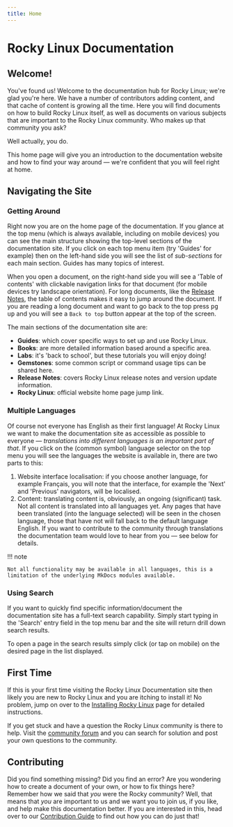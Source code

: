 ```yaml
---
title: Home
---
```


# Rocky Linux Documentation

## Welcome!

You've found us! Welcome to the documentation hub for Rocky Linux; we're glad you're here. We have a number of contributors adding content, and that cache of content is growing all the time. Here you will find documents on how to build Rocky Linux itself, as well as documents on various subjects that are important to the Rocky Linux community. Who makes up that community you ask?

Well actually, you do.

This home page will give you an introduction to the documentation website and how to find your way around — we're confident that you will feel right at home.

## Navigating the Site

### Getting Around

Right now you are on the home page of the documentation. If you glance at the top menu (which is always available, including on mobile devices) you can see the main structure showing the top-level sections of the documentation site. If you click on each top menu item (try 'Guides' for example) then on the left-hand side you will see the list of *sub-sections* for each main section. Guides has many topics of interest.

When you open a document, on the right-hand side you will see a 'Table of contents' with clickable navigation links for that document (for mobile devices try landscape orientation). For long documents, like the [Release Notes](release_notes/8_5.md), the table of contents makes it easy to jump around the document. If you are reading a long document and want to go back to the top press <kbd>pg up</kbd> and you will see a `Back to top` button appear at the top of the screen.

The main sections of the documentation site are:

* **Guides**: which cover specific ways to set up and use Rocky Linux.
* **Books**: are more detailed information based around a specific area.
* **Labs**: it's 'back to school', but these tutorials you will enjoy doing!
* **Gemstones**: some common script or command usage tips can be shared here.
* **Release Notes**: covers Rocky Linux release notes and version update information.
* **Rocky Linux**: official website home page jump link.

### Multiple Languages

Of course not everyone has English as their first language! At Rocky Linux we want to make the documentation site as accessible as possible to everyone —  *translations into different languages is an important part of that*. If you click on the (common symbol) language selector on the top menu you will see the languages the website is available in, there are two parts to this:

1. Website interface localisation: if you choose another language, for example Français, you will note that the interface, for example the 'Next' and 'Previous' navigators, will be localised.
1. Content: translating content is, obviously, an ongoing (significant) task. Not all content is translated into all languages yet. Any pages that have been translated (into the language selected) will be seen in the chosen language, those that have not will fall back to the default language English. If you want to contribute to the community through translations the documentation team would love to hear from you — see below for details.

!!! note

    Not all functionality may be available in all languages, this is a limitation of the underlying MkDocs modules available.

### Using Search

If you want to quickly find specific information/document the documentation site has a full-text search capability. Simply start typing in the 'Search' entry field in the top menu bar and the site will return drill down search results.

To open a page in the search results simply click (or tap on mobile) on the desired page in the list displayed.

## First Time

If this is your first time visiting the Rocky Linux Documentation site then likely you are new to Rocky Linux and you are itching to install it! No problem, jump on over to the [Installing Rocky Linux](guides/installation.md) page for detailed instructions.

If you get stuck and have a question the Rocky Linux community is there to help. Visit the [community forum](https://forums.rockylinux.org) and you can search for solution and post your own questions to the community.

## Contributing

Did you find something missing? Did you find an error? Are you wondering how to create a document of your own, or how to fix things here? Remember how we said that *you* were the Rocky community? Well, that means that *you* are important to us and we want you to join us, if you like, and help make this documentation better. If you are interested in this, head over to our [Contribution Guide](https://github.com/rocky-linux/documentation/blob/main/README.md) to find out how you can do just that!
